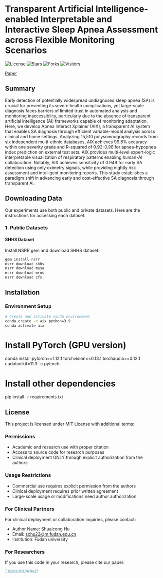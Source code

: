 # Transparent Artificial Intelligence-enabled Interpretable and Interactive Sleep Apnea Assessment across Flexible Monitoring Scenarios

![License](https://img.shields.io/badge/License-MIT-blue.svg)
![Stars](https://img.shields.io/github/stars/fdu-harry/Apnea-Interact-Xplainer?style=social)
![Forks](https://img.shields.io/github/forks/fdu-harry/Apnea-Interact-Xplainer?style=social)
![Visitors](https://visitor-badge.glitch.me/badge?page_id=fdu-harry.Apnea-Interact-Xplainer)

[Paper](论文链接)

## Summary
Early detection of potentially widespread undiagnosed sleep apnea (SA) is crucial for preventing its severe health complications, yet large-scale diagnosis faces barriers of limited trust in automated analysis and monitoring inaccessibility, particularly due to the absence of transparent artificial intelligence (AI) frameworks capable of monitoring adaptation. Here, we develop Apnea Interact Xplainer (AIX), a transparent AI system that enables SA diagnosis through efficient variable-modal analysis across clinical and home settings. Analyzing 15,510 polysomnography records from six independent multi-ethnic databases, AIX achieves 99.8% accuracy within one severity grade and R-squared of 0.93-0.96 for apnea-hypopnea index prediction on external test sets. AIX provides multi-level expert-logic interpretable visualization of respiratory patterns enabling human-AI collaboration. Notably, AIX achieves sensitivity of 0.949 for early SA detection using only oximetry signals, while providing nightly risk assessment and intelligent monitoring reports. This study establishes a paradigm shift in advancing early and cost-effective SA diagnosis through transparent AI.

## Downloading Data
Our experiments use both public and private datasets. Here are the instructions for accessing each dataset:

### 1. Public Datasets
#### SHHS Dataset
Install NSRR gem and download SHHS dataset:
```bash
gem install nsrr
nsrr download shhs
nsrr download mesa
nsrr download mros
nsrr download cfs
```

## Installation

### Environment Setup
```bash
# Create and activate conda environment
conda create -n aix python=3.9
conda activate aix
```

# Install PyTorch (GPU version)
conda install pytorch==1.12.1 torchvision==0.13.1 torchaudio==0.12.1 cudatoolkit=11.3 -c pytorch

# Install other dependencies
pip install -r requirements.txt

## License
This project is licensed under MIT License with additional terms:

### Permissions
- Academic and research use with proper citation
- Access to source code for research purposes
- Clinical deployment ONLY through explicit authorization from the authors

### Usage Restrictions
- Commercial use requires explicit permission from the authors
- Clinical deployment requires prior written agreement
- Large-scale usage or modifications need author authorization

### For Clinical Partners
For clinical deployment or collaboration inquiries, please contact:
- Author Name: Shuaicong Hu
- Email: schu22@m.fudan.edu.cn
- Institution: Fudan university

### For Researchers
If you use this code in your research, please cite our paper:
```bibtex
[您的论文引用格式]
